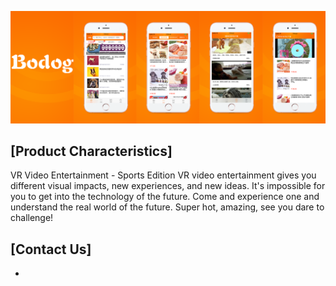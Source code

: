 

![](https://github.com/lilaiwei1236/Lucky/blob/master/BodogL.png)

## [Product Characteristics]

VR Video Entertainment - Sports Edition
VR video entertainment gives you different visual impacts, new experiences, and new ideas. It's impossible for you to get into the technology of the future. Come and experience one and understand the real world of the future. Super hot, amazing, see you dare to challenge!
## [Contact Us]

*

